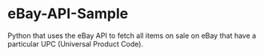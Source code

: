 # eBay-API-Sample
Python that uses the eBay API to fetch all items on sale on eBay that have a particular UPC (Universal Product Code).
